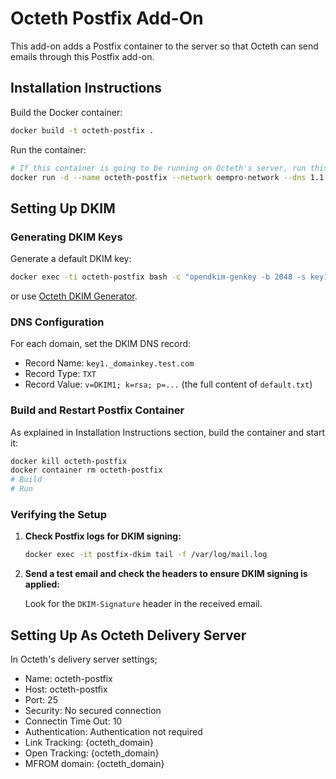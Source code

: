 # Octeth Postfix Add-On

This add-on adds a Postfix container to the server so that Octeth can send emails through this Postfix add-on.

## Installation Instructions

Build the Docker container:

```bash
docker build -t octeth-postfix .
```

Run the container:

```bash
# If this container is going to be running on Octeth's server, run this command:
docker run -d --name octeth-postfix --network oempro-network --dns 1.1.1.1 --dns 8.8.8.8 --dns 8.8.4.4 -p 2526:25 -v $(pwd)/dkim-keys:/etc/opendkim/keys octeth-postfix
```

## Setting Up DKIM

### Generating DKIM Keys

Generate a default DKIM key:

```sh
docker exec -ti octeth-postfix bash -c "opendkim-genkey -b 2048 -s key1 -D /etc/opendkim/keys/ -v"
```

or use [Octeth DKIM Generator](https://www2.octeth.com/dkim-generator/).

### DNS Configuration

For each domain, set the DKIM DNS record:

- Record Name: `key1._domainkey.test.com`
- Record Type: `TXT`
- Record Value: `v=DKIM1; k=rsa; p=...` (the full content of `default.txt`)

### Build and Restart Postfix Container

As explained in Installation Instructions section, build the container and start it:

```bash
docker kill octeth-postfix
docker container rm octeth-postfix
# Build
# Run
```

### Verifying the Setup

1. **Check Postfix logs for DKIM signing:**

   ```sh
   docker exec -it postfix-dkim tail -f /var/log/mail.log
   ```

2. **Send a test email and check the headers to ensure DKIM signing is applied:**

   Look for the `DKIM-Signature` header in the received email.

## Setting Up As Octeth Delivery Server

In Octeth's delivery server settings;

- Name: octeth-postfix
- Host: octeth-postfix
- Port: 25
- Security: No secured connection
- Connectin Time Out: 10
- Authentication: Authentication not required
- Link Tracking: {octeth_domain}
- Open Tracking: {octeth_domain}
- MFROM domain: {octeth_domain}

